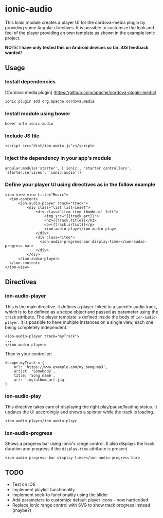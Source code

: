 # ionic-audio
This Ionic module creates a player UI for the cordova-media plugin by providing some Angular directives. It is possible
to customize the look and feel of the player providing an own template as shown in the example ionic project.

__NOTE: I have only tested this on Android devices so far. iOS feedback wanted!__

## Usage

### Install dependencies

[Cordova media plugin]
(https://github.com/apache/cordova-plugin-media)

`ionic plugin add org.apache.cordova.media`

### Install module using bower

`bower info ionic-audio`

### Include JS file

`<script src="dist/ion-audio.js"></script>`

### Inject the dependency in your app's module

`angular.module('starter', ['ionic', 'starter.controllers', 'starter.services', 'ionic-audio'])`

### Define your player UI using directives as in the follow example

```
<ion-view view-title="Music">
  <ion-content>
      <ion-audio-player track="track">
          <div class="list list-inset">
              <div class="item item-thumbnail-left">
                  <img src="{{track.art}}">
                  <h2>{{track.title}}</h2>
                  <p>{{track.artist}}</p>
                  <ion-audio-play></ion-audio-play>
              </div>
              <div class="item">
                <ion-audio-progress-bar display-time></ion-audio-progress-bar>
              </div>
          </div>
      </ion-audio-player>
  </ion-content>
</ion-view>
```

## Directives

### ion-audio-player
This is the main directive. It defines a player linked to a specific audio track, which is to be defined as a scope object
and passed as parameter using the `track` attribute. The player template is defined inside the body of
 `ion-audio-player`. It is possible to have multiple instances on a single view, each one being completely
independent.

```
<ion-audio-player track="myTrack">
...
</ion-audio-player>
```

Then in your controller:
```
$scope.myTrack = {
    url: 'https://www.example.com/my_song.mp3',
    artist: 'Somebody',
    title: 'Song name',
    art: 'img/album_art.jpg'
}
```

### ion-audio-play
This directive takes care of displaying the right play/pause/loading status. It updates the UI accordingly and shows a spinner
while the track is loading.

`<ion-audio-play></ion-audio-play>`

### ion-audio-progress
Shows a progress bar using Ionic's range control. It also displays the track duration and progress if
the `display-time` attribute is present.

`<ion-audio-progress-bar display-time></ion-audio-progress-bar>`

## TODO
+ Test on iOS
+ Implement playlist functionality
+ Implement seek-to functionality using the slider
+ Add parameters to customize default player icons - now hardcoded
+ Replace Ionic range control with SVG to show track progress instead (maybe?)
